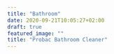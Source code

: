 ```yaml
---
title: "Bathroom"
date: 2020-09-21T10:05:27+02:00
draft: true
featured_image: ""
title: "Probac Bathroom Cleaner"
---
```


